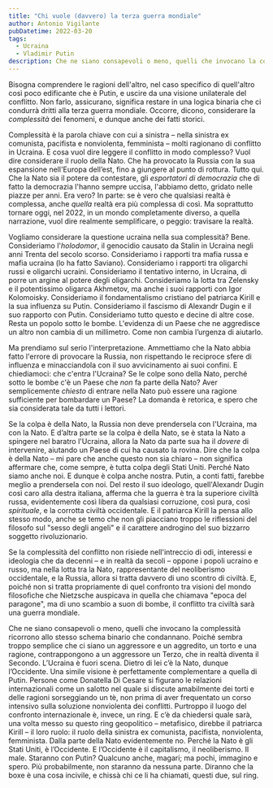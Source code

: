 ```yaml
---
title: "Chi vuole (davvero) la terza guerra mondiale"
author: Antonio Vigilante
pubDatetime: 2022-03-20
tags: 
  - Ucraina
  - Vladimir Putin
description: Che ne siano consapevoli o meno, quelli che invocano la complessità ricorrono allo stesso schema binario che condannano. 
---
```


Bisogna comprendere le ragioni dell'altro, nel caso specifico di quell'altro così poco edificante che è Putin, e uscire da una visione unilaterale del conflitto. Non farlo, assicurano, significa restare in una logica binaria che ci condurrà dritti alla terza guerra mondiale. Occorre, dicono, considerare la _complessità_ dei fenomeni, e dunque anche dei fatti storici.

Complessità è la parola chiave con cui a sinistra – nella sinistra ex comunista, pacifista e nonviolenta, femminista – molti ragionano di conflitto in Ucraina. E cosa vuol dire leggere il conflitto in modo complesso? Vuol dire considerare il ruolo della Nato. Che ha provocato la Russia con la sua espansione nell'Europa dell’est, fino a giungere al punto di rottura. Tutto qui. Che la Nato sia il potere da contestare, gli _esportatori di democrazia_ che di fatto la democrazia l'hanno sempre uccisa, l'abbiamo detto, gridato nelle piazze per anni. Era vero? In parte: se è vero che qualsiasi realtà è complessa, anche _quella_ realtà era più complessa di così. Ma soprattutto tornare oggi, nel 2022, in un mondo completamente diverso, a quella narrazione, vuol dire realmente semplificare, o peggio: travisare la realtà.

Vogliamo considerare la questione ucraina nella sua complessità? Bene. Consideriamo l'_holodomor_, il genocidio causato da Stalin in Ucraina negli anni Trenta del secolo scorso. Consideriamo i rapporti tra mafia russa e mafia ucraina (lo ha fatto Saviano). Consideriamo i rapporti tra oligarchi russi e oligarchi ucraini. Consideriamo il tentativo interno, in Ucraina, di porre un argine al potere degli oligarchi. Consideriamo la lotta tra Zelensky e il potentissimo oligarca Akhmetov, ma anche i suoi rapporti con Igor Kolomoisky. Consideriamo il fondamentalismo cristiano del patriarca Kirill e la sua influenza su Putin. Consideriamo il fascismo di Alexandr Dugin e il suo rapporto con Putin. Consideriamo tutto questo e decine di altre cose. Resta un popolo sotto le bombe. L'evidenza di un Paese che ne aggredisce un altro non cambia di un millimetro. Come non cambia l’urgenza di aiutarlo.

Ma prendiamo sul serio l'interpretazione. Ammettiamo che la Nato abbia fatto l'errore di provocare la Russia, non rispettando le reciproce sfere di influenza e minacciandola con il suo avvicinamento ai suoi confini. E chiediamoci: che c'entra l'Ucraina? Se le colpe sono della Nato, perché sotto le bombe c'è un Paese che _non_ fa parte della Nato? Aver semplicemente _chiesto_ di entrare nella Nato può essere una ragione sufficiente per bombardare un Paese? La domanda è retorica, e spero che sia considerata tale da tutti i lettori.

Se la colpa è della Nato, la Russia non deve prendersela con l'Ucraina, ma con la Nato. E d’altra parte se la colpa è della Nato, se è stata la Nato a spingere nel baratro l'Ucraina, allora la Nato da parte sua ha il _dovere_ di intervenire, aiutando un Paese di cui ha causato la rovina. Dire che la colpa è della Nato – mi pare che anche questo non sia chiaro – non significa affermare che, come sempre, è tutta colpa degli Stati Uniti. Perché Nato siamo anche noi. E dunque è colpa anche nostra. Putin, a conti fatti, farebbe meglio a prendersela con noi. Del resto il suo ideologo, quell'Alexandr Dugin così caro alla destra italiana, afferma che la guerra è tra la superiore civiltà russa, evidentemente così libera da qualsiasi corruzione, così pura, così _spirituale_, e la corrotta civiltà occidentale. E il patriarca Kirill la pensa allo stesso modo, anche se temo che non gli piacciano troppo le riflessioni del filosofo sul "sesso degli angeli" e il carattere androgino del suo bizzarro soggetto rivoluzionario.

Se la complessità del conflitto non risiede nell'intreccio di odi, interessi e ideologia che da decenni – e in realtà da secoli – oppone i popoli ucraino e russo, ma nella lotta tra la Nato, rappresentante del neoliberismo occidentale, e la Russia, allora si tratta davvero di uno scontro di civiltà. E, poiché non si tratta propriamente di quel confronto tra visioni del mondo filosofiche che Nietzsche auspicava in quella che chiamava "epoca del paragone", ma di uno scambio a suon di bombe, il conflitto tra civiltà sarà una guerra mondiale.

Che ne siano consapevoli o meno, quelli che invocano la complessità ricorrono allo stesso schema binario che condannano. Poiché sembra troppo semplice che ci siano un aggressore e un aggredito, un torto e una ragione, contrappongono a un aggressore un Terzo, che in realtà diventa il Secondo. L’Ucraina è fuori scena. Dietro di lei c’è la Nato, dunque l’Occidente. Una simile visione è perfettamente complementare a quella di Putin. Persone come Donatella Di Cesare si figurano le relazioni internazionali come un salotto nel quale si discute amabilmente dei torti e delle ragioni sorseggiando un tè, non prima di aver frequentato un corso intensivo sulla soluzione nonviolenta dei conflitti. Purtroppo il luogo del confronto internazionale è, invece, un ring. E c’è da chiedersi quale sarà, una volta messo su questo ring geopolitico – metafisico, direbbe il patriarca Kirill – il loro ruolo: il ruolo della sinistra ex comunista, pacifista, nonviolenta, femminista. Dalla parte della Nato evidentemente no. Perché la Nato è gli Stati Uniti, è l’Occidente. E l’Occidente è il capitalismo, il neoliberismo. Il male. Staranno con Putin? Qualcuno anche, magari; ma pochi, immagino e spero. Più probabilmente, non staranno da nessuna parte. Diranno che la boxe è una cosa incivile, e chissà chi ce li ha chiamati, questi due, sul ring.
